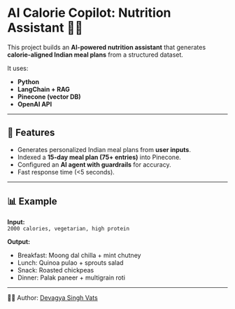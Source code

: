 # AI Calorie Copilot: Nutrition Assistant 🍴🤖

This project builds an **AI-powered nutrition assistant** that generates 
**calorie-aligned Indian meal plans** from a structured dataset.  

It uses:
- **Python**
- **LangChain + RAG**
- **Pinecone (vector DB)**
- **OpenAI API**

---

## 🚀 Features
- Generates personalized Indian meal plans from **user inputs**.
- Indexed a **15-day meal plan (75+ entries)** into Pinecone.
- Configured an **AI agent with guardrails** for accuracy.
- Fast response time (<5 seconds).

---

## 📊 Example
**Input:**  
`2000 calories, vegetarian, high protein`

**Output:**  
- Breakfast: Moong dal chilla + mint chutney  
- Lunch: Quinoa pulao + sprouts salad  
- Snack: Roasted chickpeas  
- Dinner: Palak paneer + multigrain roti  

---

👨‍💻 Author: [Devagya Singh Vats](https://github.com/devagyasv22)
